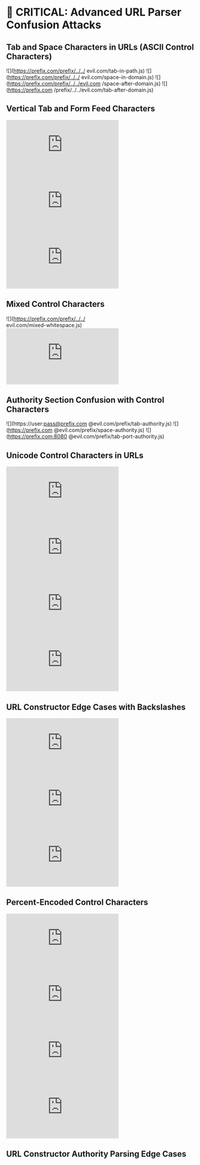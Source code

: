 # 🚨 CRITICAL: Advanced URL Parser Confusion Attacks

## Tab and Space Characters in URLs (ASCII Control Characters)
![](https://prefix.com/prefix/../../	evil.com/tab-in-path.js)
![](https://prefix.com/prefix/../../ evil.com/space-in-domain.js)
![](https://prefix.com/prefix/../../evil.com /space-after-domain.js)
![](https://prefix.com	/prefix/../../evil.com/tab-after-domain.js)

## Vertical Tab and Form Feed Characters
![](https://prefix.com/prefix/../../evil.com/vertical-tab-in-path.js)
![](https://prefix.com/prefix/../../evil.com/form-feed-in-path.js)
![](https://prefix.com/prefix/../../evil.com/line-feed-in-path.js)

## Mixed Control Characters
![](https://prefix.com/prefix/../../	
evil.com/mixed-whitespace.js)
![](https://prefix.com/prefix/../../evil.com/carriage-return.js)

## Authority Section Confusion with Control Characters
![](https://user:pass@prefix.com	@evil.com/prefix/tab-authority.js)
![](https://prefix.com @evil.com/prefix/space-authority.js)
![](https://prefix.com:8080	@evil.com/prefix/tab-port-authority.js)

## Unicode Control Characters in URLs
![](https://prefix.com/prefix/../../evil.com‌/zero-width-nonjoiner.js)
![](https://prefix.com/prefix/../../evil.com​/zero-width-space.js)
![](https://prefix.com/prefix/../../evil.com‍/zero-width-joiner.js)
![](https://prefix.com/prefix/../../evil.com﻿/zero-width-no-break-space.js)

## URL Constructor Edge Cases with Backslashes
![](https://prefix.com\prefix\..\..\evil.com/backslashes.js)
![](https://prefix.com/prefix\..\..\evil.com/mixed-slashes.js)  
![](https://prefix.com/prefix/..\\evil.com/double-backslash.js)

## Percent-Encoded Control Characters
![](https://prefix.com/prefix/../../%09evil.com/percent-tab.js)
![](https://prefix.com/prefix/../../%0Aevil.com/percent-newline.js)
![](https://prefix.com/prefix/../../%0Devil.com/percent-carriage-return.js)
![](https://prefix.com/prefix/../../%20evil.com/percent-space.js)

## URL Constructor Authority Parsing Edge Cases  
![](https://prefix.com:@evil.com/prefix/empty-port.js)
![](https://:password@prefix.com@evil.com/prefix/empty-user.js)
![](https://prefix.com::@evil.com/prefix/double-colon.js)
![](https://prefix.com@@evil.com/prefix/double-at.js)